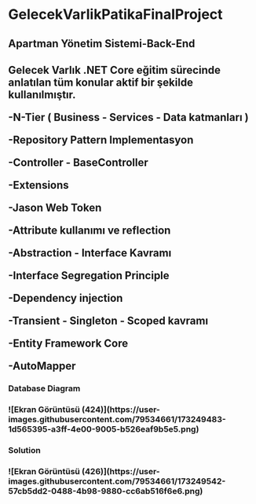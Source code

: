 # GelecekVarlikPatikaFinalProject
<h2>Apartman Yönetim Sistemi-Back-End<h2/>
Gelecek Varlık .NET Core eğitim sürecinde anlatılan tüm konular aktif bir şekilde kullanılmıştır.
<p>-N-Tier ( Business - Services - Data katmanları )<p/>
<p>-Repository Pattern Implementasyon <p/>
<p>-Controller - BaseController  <p/>
<p>-Extensions<p/>
<p>-Jason Web Token<p/>
<p>-Attribute kullanımı ve reflection <p/>
<p>-Abstraction - Interface Kavramı <p/>
<p>-Interface Segregation Principle <p/>
<p>-Dependency injection <p/>
<p>-Transient - Singleton - Scoped kavramı <p/>
<p>-Entity Framework Core <p/>
<p>-AutoMapper <p/>
<p><p/>



<h3>Database Diagram<h3/>
  ![Ekran Görüntüsü (424)](https://user-images.githubusercontent.com/79534661/173249483-1d565395-a3ff-4e00-9005-b526eaf9b5e5.png)

<h3>Solution<h3/>
  ![Ekran Görüntüsü (426)](https://user-images.githubusercontent.com/79534661/173249542-57cb5dd2-0488-4b98-9880-cc6ab516f6e6.png)


